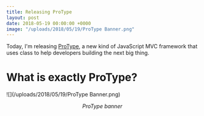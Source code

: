 ```yaml
---
title: Releasing ProType
layout: post
date: 2018-05-19 00:00:00 +0000
image: "/uploads/2018/05/19/ProType Banner.png"
---
```

Today, I'm releasing [ProType](https://protype.js.org), a new kind of JavaScript MVC framework that uses class to help developers building the next big thing.

# What is exactly ProType?

![](/uploads/2018/05/19/ProType Banner.png)

_<div align="center">ProType banner</div>_
